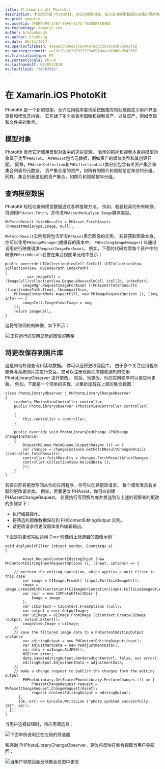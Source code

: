 ```yaml
---
title: 在 Xamarin.iOS PhotoKit
description: 本文档介绍 PhotoKit，讨论其模型对象，如何查询模型数据以及保存照片库的更改。
ms.prod: xamarin
ms.assetid: 7FDEE394-3787-40FA-8372-76A05BF184B3
ms.technology: xamarin-ios
author: bradumbaugh
ms.author: brumbaug
ms.date: 06/14/2017
ms.openlocfilehash: 4aeeec5b96e24c654407ad672930c0cb78592450
ms.sourcegitcommit: ea1dc12a3c2d7322f234997daacbfdb6ad542507
ms.translationtype: MT
ms.contentlocale: zh-CN
ms.lasthandoff: 06/05/2018
ms.locfileid: "34787892"
---
```

# <a name="photokit-in-xamarinios"></a>在 Xamarin.iOS PhotoKit

PhotoKit 是一个新的框架，允许应用程序查询系统图像库和创建自定义用户界面查看和修改其内容。 它包括了多个类表示图像和视频资产，以及资产，例如专辑和文件夹的集合。

## <a name="model-objects"></a>模型对象

PhotoKit 表示它所调用模型对象中的这些资源。 表示的照片和视频本身的模型对象属于类型`PHAsset`。 A`PHAsset`包含元数据，例如资产的媒体类型和其创建日期。
同样，`PHAssetCollection`和`PHCollectionList`类分别包含有关资产集合和集合列表的元数据。 资产集合是的资产，如所有的照片和视频给定年份的分组。 同样，集合列表是组的资产集合，如照片和视频按年分组。

## <a name="querying-model-data"></a>查询模型数据

PhotoKit 轻松地查询模型数据通过各种提取方法。 例如，若要检索的所有映像，将调用`PFAsset.Fetch`，并传递`PHAssetMediaType.Image`媒体类型。

    PHFetchResult fetchResults = PHAsset.FetchAssets (PHAssetMediaType.Image, null);

`PHFetchResult`实例都将包含所有`PFAsset`表示图像的实例。 若要获取图像本身，你可以使用`PHImageManager`(或缓存的版本中， `PHCachingImageManager`) 以通过调用进行映像请求`RequestImageForAsset`。 例如，下面的代码检索每个资产中的映像`PHFetchResult`若要在集合视图单元格中显示：


    public override UICollectionViewCell GetCell (UICollectionView collectionView, NSIndexPath indexPath)
    {
              var imageCell = (ImageCell)collectionView.DequeueReusableCell (cellId, indexPath);
            imageMgr.RequestImageForAsset ((PHAsset)fetchResults [(uint)indexPath.Item], thumbnailSize,
        PHImageContentMode.AspectFill, new PHImageRequestOptions (), (img, info) => {
            imageCell.ImageView.Image = img;
        });
        return imageCell;
    }

这将导致网格的映像，如下所示：

![](photokit-images/image4.png "正在运行的应用显示的图像的网格")
 
## <a name="saving-changes-to-the-photo-library"></a>将更改保存到照片库

这是如何处理查询和读取数据。 你可以还将更改写回库。 由于多个关注应用程序能够与系统照片库进行交互，您可以注册观察程序接收通知的使用 PhotoLibraryObserver 进行更改。 然后，当更改，你的应用程序可以相应地更新。 例如，下面是一个简单的实现，以重新加载在上面的集合视图：

    class PhotoLibraryObserver : PHPhotoLibraryChangeObserver
    {
        readonly PhotosViewController controller;
        public PhotoLibraryObserver (PhotosViewController controller)
        
        {
            this.controller = controller;
        }
    
        public override void PhotoLibraryDidChange (PHChange changeInstance)
        {
            DispatchQueue.MainQueue.DispatchAsync (() => {
            var changes = changeInstance.GetFetchResultChangeDetails (controller.fetchResults);
            controller.fetchResults = changes.FetchResultAfterChanges;
            controller.CollectionView.ReloadData ();
            });
        }
    }
    
若要实际将更改写回从你的应用程序，你可以创建更改请求。 每个模型类具有关联的更改请求类。 例如，若要更改 PHAsset，你可以创建 PHAssetChangeRequest。 若要执行写回照片库并发送到与上述的观察者的更改的步骤如下：

-   执行编辑操作。
-   将筛选的图像数据保存到 PHContentEditingOutput 实例。
-   请更改请求将更改窗体发布编辑输出。

下面是将更改写回适用 Core 映像树上筛选器的图像示例：

    void ApplyNoirFilter (object sender, EventArgs e)
    {
            
            Asset.RequestContentEditingInput (new PHContentEditingInputRequestOptions (), (input, options) => {
            
        // perform the editing operation, which applies a noir filter in this case
            var image = CIImage.FromUrl (input.FullSizeImageUrl);
            image = image.CreateWithOrientation((CIImageOrientation)input.FullSizeImageOrientation);
            var noir = new CIPhotoEffectNoir {
                Image = image
            };
            var ciContext = CIContext.FromOptions (null);
            var output = noir.OutputImage;
            var uiImage = UIImage.FromImage (ciContext.CreateCGImage (output, output.Extent));
            imageView.Image = uiImage;
        //
        // save the filtered image data to a PHContentEditingOutput instance
            var editingOutput = new PHContentEditingOutput(input);
            var adjustmentData = new PHAdjustmentData();
            var data = uiImage.AsJPEG();
            NSError error;
            data.Save(editingOutput.RenderedContentUrl, false, out error);
            editingOutput.AdjustmentData = adjustmentData;
        //
        // make a change request to publish the changes form the editing output
            PHPhotoLibrary.GetSharedPhotoLibrary.PerformChanges (() => {
                PHAssetChangeRequest request = PHAssetChangeRequest.ChangeRequest(Asset);
                request.ContentEditingOutput = editingOutput;
          },
          (ok, err) => Console.WriteLine ("photo updated successfully: {0}", ok));
      });
    }
    
当用户选择按钮时，将应用筛选器：

![](photokit-images/image5.png "下面举例说明正在应用的筛选器")
 
和感谢 PHPhotoLibraryChangeObserver，更改将反映在集合视图当用户导航回：

![](photokit-images/image6.png "当用户导航回会反映集合视图中更改")
